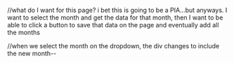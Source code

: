 //what do I want for this page?  i bet this is going to be a PIA...but anyways.  I want to select the month and get the data for that month, then I want to be able to click a button to save that data on the page and eventually add all the months

//when we select the month on the dropdown, the div changes to include the new month--
